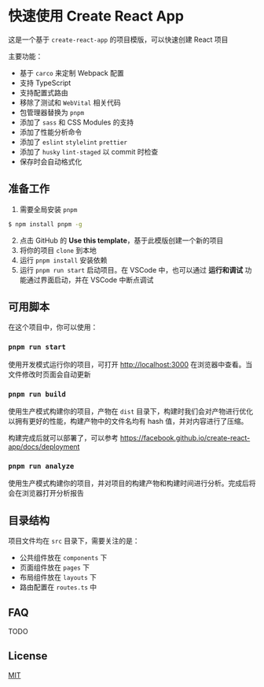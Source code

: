 # 快速使用 Create React App

这是一个基于 `create-react-app` 的项目模版，可以快速创建 React 项目

主要功能：

- 基于 `carco` 来定制 Webpack 配置
- 支持 TypeScript
- 支持配置式路由
- 移除了测试和 `WebVital` 相关代码
- 包管理器替换为 `pnpm`
- 添加了 `sass` 和 CSS Modules 的支持
- 添加了性能分析命令
- 添加了 `eslint` `stylelint` `prettier`
- 添加了 `husky` `lint-staged` 以 commit 时检查
- 保存时会自动格式化

## 准备工作

1. 需要全局安装 `pnpm`

```sh
$ npm install pnpm -g
```

2. 点击 GitHub 的 **Use this template**，基于此模版创建一个新的项目
3. 将你的项目 `clone` 到本地
4. 运行 `pnpm install` 安装依赖
5. 运行 `pnpm run start` 启动项目。在 VSCode 中，也可以通过 **运行和调试** 功能通过界面启动，并在 VSCode 中断点调试

## 可用脚本

在这个项目中，你可以使用：

### `pnpm run start`

使用开发模式运行你的项目，可打开 [http://localhost:3000](http://localhost:3000) 在浏览器中查看。当文件修改时页面会自动更新

### `pnpm run build`

使用生产模式构建你的项目，产物在 `dist` 目录下，构建时我们会对产物进行优化以拥有更好的性能，构建产物中的文件名均有 hash 值，并对内容进行了压缩。

构建完成后就可以部署了，可以参考 https://facebook.github.io/create-react-app/docs/deployment

### `pnpm run analyze`

使用生产模式构建你的项目，并对项目的构建产物和构建时间进行分析。完成后将会在浏览器打开分析报告

## 目录结构

项目文件均在 `src` 目录下，需要关注的是：

- 公共组件放在 `components` 下
- 页面组件放在 `pages` 下
- 布局组件放在 `layouts` 下
- 路由配置在 `routes.ts` 中

## FAQ

TODO

## License

[MIT](./LICENSE)
